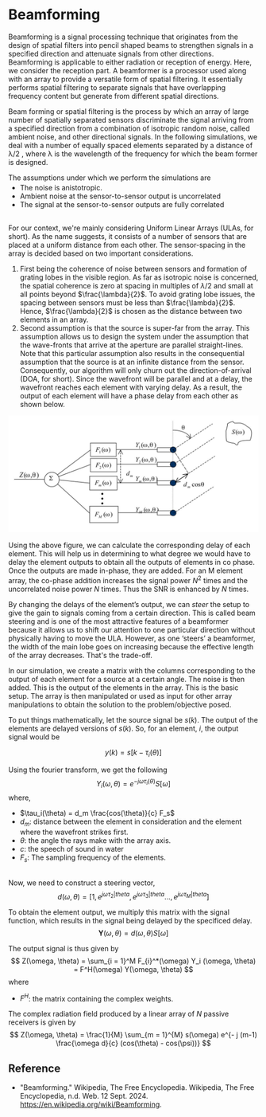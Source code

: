 # Beamforming

Beamforming is a signal processing technique that originates from the design of spatial filters into pencil shaped beams to strengthen signals in a specified direction and attenuate signals from other directions. Beamforming is applicable to either radiation or reception of energy. Here, we consider the reception part. A beamformer is a processor used along with an array to provide a versatile form of spatial filtering. It essentially performs spatial filtering to separate signals that have overlapping frequency content but generate from different spatial directions.


Beam forming or spatial filtering is the process by which an array of large number of spatially separated sensors discriminate the signal arriving from a specified direction from a combination of isotropic random noise, called ambient noise, and other directional signals. In the following simulations, we deal with a number of equally spaced elements separated by a distance of λ/2 , where λ is the wavelength of the frequency for which the beam former is designed.

The assumptions under which we perform the simulations are 
<div style="margin-top: -3mm;"></div>

- The noise is anistotropic. 
- Ambient noise at the sensor-to-sensor output is uncorrelated
- The signal at the sensor-to-sensor outputs are fully correlated

<div style="margin-top: 8mm;"></div>

For our context, we're mainly considering Uniform Linear Arrays (ULAs, for short). As the name suggests, it consists of a number of sensors that are placed at a uniform distance from each other. The sensor-spacing in the array is decided based on two important considerations. 
1. First being the coherence of noise between sensors and formation of grating lobes in the visible region. As far as isotropic noise is concerned, the spatial coherence is zero at spacing in multiples of $\lambda/2$ and small at all points beyond $\frac{\lambda}{2}$. To avoid grating lobe issues, the spacing between sensors must be less than $\frac{\lambda}{2}$. Hence, $\frac{\lambda}{2}$ is chosen as the distance between two elements in an array. 
2. Second assumption is that the source is super-far from the array. This assumption allows us to design the system under the assumption that the wave-fronts that arrive at the aperture are parallel straight-lines. Note that this particular assumption also results in the consequential assumption that the source is at an infinite distance from the sensor. Consequently, our algorithm will only churn out the direction-of-arrival (DOA, for short). Since the wavefront will be parallel and at a delay, the wavefront reaches each element with varying delay. As a result, the output of each element will have a phase delay from each other as shown below. 

![Direction of Arrival](../Figures/Beamforming_Arrival.png)

Using the above figure, we can calculate the corresponding delay of each element. This will help us in determining to what degree we would have to delay the element outputs to obtain all the outputs of elements in co phase. Once the outputs are made in-phase, they are added. For an M element array, the co-phase addition increases the signal power $N^2$ times and the
uncorrelated noise power $N$ times. Thus the SNR is enhanced by $N$ times.

By changing the delays of the element’s output, we can *steer* the setup to give the gain
to signals coming from a certain direction. This is called beam steering and is one of the most
attractive features of a beamformer because it allows us to shift our attention to one particular direction without physically having to move the ULA. However, as one ‘steers’ a beamformer, the width of the
main lobe goes on increasing because the effective length of the array decreases. That's the trade-off. 

In our simulation, we create a matrix with the columns corresponding to the output of each element for a source at a certain angle. The noise is then added. This is the output of the elements in the array. This is the basic setup. The array is then manipulated or used as input for other array manipulations to obtain the solution to the problem/objective posed.

To put things mathematically, let the source signal be $s(k)$. The output of the elements are delayed versions of $s(k)$.
So, for an element, *i*, the output signal would be 

$$
y(k) = s[k - \tau_i(\theta)]
$$

Using the fourier transform, we get the following 
$$
Y_i(\omega, \theta) = e^{-j \omega \tau_i(\theta)} S[\omega]
$$
where,
- $\tau_i(\theta) = d_m \frac{cos(\theta)}{c} F_s$
- $d_m$: distance between the element in consideration and the element where the wavefront strikes first. 
- $\theta$: the angle the rays make with the array axis. 
- $c$: the speech of sound in water
- $F_s$: The sampling frequency of the elements. 


<div style="margin-top: 8mm;"></div>

Now, we need to construct a steering vector, 
$$
d(\omega, \theta) = [1, e^{j\omega \tau_2 |theta}, e^{j\omega \tau_3 |theta} ... , e^{j\omega \tau_M |theta}]
$$

To obtain the element output, we multiply this matrix with the signal function, which results in the signal being delayed by the specificed delay. 
$$
\mathbf{Y}(\omega, \theta) = d(\omega, \theta) S[\omega]
$$

The output signal is thus given by
$$
Z(\omega, \theta) = \sum_{i = 1}^M F_{i}^*(\omega) Y_i (\omega, \theta) = F^H(\omega) Y(\omega, \theta)
$$
where 
- $F^H$: the matrix containing the complex weights. 


The complex radiation field produced by a linear array of $N$ passive receivers is given by
$$
Z(\omega, \theta) =  \frac{1}{M} \sum_{m = 1}^{M} s(\omega) e^{- j (m-1) \frac{\omega d}{c} (cos(\theta) - cos(\psi))}
$$



## Reference
- "Beamforming." Wikipedia, The Free Encyclopedia. Wikipedia, The Free Encyclopedia, n.d. Web. 12 Sept. 2024. <https://en.wikipedia.org/wiki/Beamforming>.


